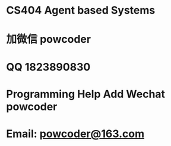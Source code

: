 # CS404 Agent based Systems
# 加微信 powcoder

# QQ 1823890830

# Programming Help Add Wechat powcoder

# Email: powcoder@163.com

